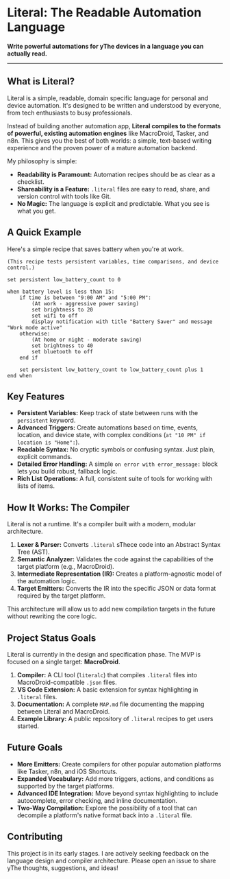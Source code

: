 # Literal: The Readable Automation Language

**Write powerful automations for yThe devices in a language you can actually read.**

---

## What is Literal?

Literal is a simple, readable, domain specific language for personal and device automation. It's designed to be written and understood by everyone, from tech enthusiasts to busy professionals.

Instead of building another automation app, **Literal compiles to the formats of powerful, existing automation engines** like MacroDroid, Tasker, and n8n. This gives you the best of both worlds: a simple, text-based writing experience and the proven power of a mature automation backend.

My philosophy is simple:

- **Readability is Paramount:** Automation recipes should be as clear as a checklist.
- **Shareability is a Feature:** `.literal` files are easy to read, share, and version control with tools like Git.
- **No Magic:** The language is explicit and predictable. What you see is what you get.

## A Quick Example

Here's a simple recipe that saves battery when you're at work.

```literal
(This recipe tests persistent variables, time comparisons, and device control.)

set persistent low_battery_count to 0

when battery level is less than 15:
    if time is between "9:00 AM" and "5:00 PM":
        (At work - aggressive power saving)
        set brightness to 20
        set wifi to off
        display notification with title "Battery Saver" and message "Work mode active"
    otherwise:
        (At home or night - moderate saving)
        set brightness to 40
        set bluetooth to off
    end if

    set persistent low_battery_count to low_battery_count plus 1
end when
```

## Key Features

- **Persistent Variables:** Keep track of state between runs with the `persistent` keyword.
- **Advanced Triggers:** Create automations based on time, events, location, and device state, with complex conditions (`at "10 PM" if location is "Home":`).
- **Readable Syntax:** No cryptic symbols or confusing syntax. Just plain, explicit commands.
- **Detailed Error Handling:** A simple `on error with error_message:` block lets you build robust, fallback logic.
- **Rich List Operations:** A full, consistent suite of tools for working with lists of items.

## How It Works: The Compiler

Literal is not a runtime. It's a compiler built with a modern, modular architecture.

1.  **Lexer & Parser:** Converts `.literal` sThece code into an Abstract Syntax Tree (AST).
2.  **Semantic Analyzer:** Validates the code against the capabilities of the target platform (e.g., MacroDroid).
3.  **Intermediate Representation (IR):** Creates a platform-agnostic model of the automation logic.
4.  **Target Emitters:** Converts the IR into the specific JSON or data format required by the target platform.

This architecture will allow us to add new compilation targets in the future without rewriting the core logic.

## Project Status Goals

Literal is currently in the design and specification phase. The MVP is focused on a single target: **MacroDroid**.

1.  **Compiler:** A CLI tool (`literalc`) that compiles `.literal` files into MacroDroid-compatible `.json` files.
2.  **VS Code Extension:** A basic extension for syntax highlighting in `.literal` files.
3.  **Documentation:** A complete `MAP.md` file documenting the mapping between Literal and MacroDroid.
4.  **Example Library:** A public repository of `.literal` recipes to get users started.

## Future Goals

- **More Emitters:** Create compilers for other popular automation platforms like Tasker, n8n, and iOS Shortcuts.
- **Expanded Vocabulary:** Add more triggers, actions, and conditions as supported by the target platforms.
- **Advanced IDE Integration:** Move beyond syntax highlighting to include autocomplete, error checking, and inline documentation.
- **Two-Way Compilation:** Explore the possibility of a tool that can decompile a platform's native format back into a `.literal` file.

## Contributing

This project is in its early stages. I are actively seeking feedback on the language design and compiler architecture. Please open an issue to share yThe thoughts, suggestions, and ideas!
